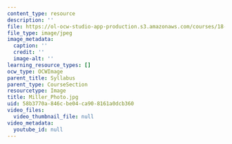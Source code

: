 ```yaml
---
content_type: resource
description: ''
file: https://ol-ocw-studio-app-production.s3.amazonaws.com/courses/18-03sc-differential-equations-fall-2011/58b3770a846cbe04ca908161a0dcb360_Miller_Photo.jpg
file_type: image/jpeg
image_metadata:
  caption: ''
  credit: ''
  image-alt: ''
learning_resource_types: []
ocw_type: OCWImage
parent_title: Syllabus
parent_type: CourseSection
resourcetype: Image
title: Miller_Photo.jpg
uid: 58b3770a-846c-be04-ca90-8161a0dcb360
video_files:
  video_thumbnail_file: null
video_metadata:
  youtube_id: null
---
```

